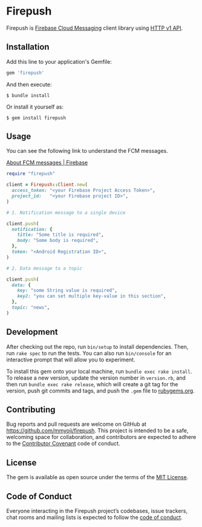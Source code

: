 # Firepush

Firepush is [Firebase Cloud Messaging](https://firebase.google.com/docs/cloud-messaging/) client library using [HTTP v1 API](https://firebase.google.com/docs/cloud-messaging/migrate-v1).

## Installation

Add this line to your application's Gemfile:

```ruby
gem 'firepush'
```

And then execute:

    $ bundle install

Or install it yourself as:

    $ gem install firepush

## Usage

You can see the following link to understand the FCM messages.

[About FCM messages | Firebase](https://firebase.google.com/docs/cloud-messaging/concept-options?hl=en)

```rb
require "firepush"

client = Firepush::Client.new(
  access_token: "<your Firebase Project Access Token>",
  project_id:   "<your Firebase project ID>",
)

# 1. Notification message to a single device

client.push(
  notification: {
    title: "Some title is required",
    body: "Some body is required",
  },
  token: "<Android Registration ID>",
)

# 2. Data message to a topic

client.push(
  data: {
    key: "some String value is required",
    key2: "you can set multiple key-value in this section",
  },
  topic: "news",
)
```

## Development

After checking out the repo, run `bin/setup` to install dependencies. Then, run `rake spec` to run the tests. You can also run `bin/console` for an interactive prompt that will allow you to experiment.

To install this gem onto your local machine, run `bundle exec rake install`. To release a new version, update the version number in `version.rb`, and then run `bundle exec rake release`, which will create a git tag for the version, push git commits and tags, and push the `.gem` file to [rubygems.org](https://rubygems.org).

## Contributing

Bug reports and pull requests are welcome on GitHub at https://github.com/mmyoji/firepush. This project is intended to be a safe, welcoming space for collaboration, and contributors are expected to adhere to the [Contributor Covenant](http://contributor-covenant.org) code of conduct.

## License

The gem is available as open source under the terms of the [MIT License](https://opensource.org/licenses/MIT).

## Code of Conduct

Everyone interacting in the Firepush project’s codebases, issue trackers, chat rooms and mailing lists is expected to follow the [code of conduct](https://github.com/mmyoji/firepush/blob/master/CODE_OF_CONDUCT.md).
